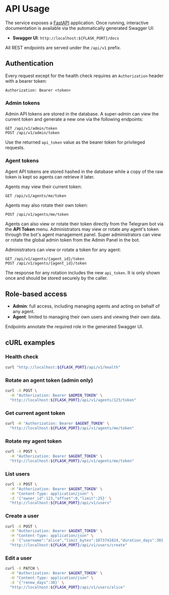 # API Usage

The service exposes a [FastAPI](https://fastapi.tiangolo.com/) application. Once
running, interactive documentation is available via the automatically generated
Swagger UI:

- **Swagger UI**: `http://localhost:${FLASK_PORT}/docs`

All REST endpoints are served under the `/api/v1` prefix.

## Authentication

Every request except for the health check requires an `Authorization` header
with a bearer token:

```
Authorization: Bearer <token>
```

### Admin tokens

Admin API tokens are stored in the database. A super-admin can view the
current token and generate a new one via the following endpoints:

```
GET /api/v1/admin/token
POST /api/v1/admin/token
```
Use the returned `api_token` value as the bearer token for privileged requests.

### Agent tokens

Agent API tokens are stored hashed in the database while a copy of the raw
token is kept so agents can retrieve it later.

Agents may view their current token:

```
GET /api/v1/agents/me/token
```

Agents may also rotate their own token:

```
POST /api/v1/agents/me/token
```

Agents can also view or rotate their token directly from the Telegram bot via
the **API Token** menu. Administrators may view or rotate any agent's token
through the bot's agent management panel. Super administrators can view or
rotate the global admin token from the Admin Panel in the bot.

Administrators can view or rotate a token for any agent:

```
GET /api/v1/agents/{agent_id}/token
POST /api/v1/agents/{agent_id}/token
```

The response for any rotation includes the new `api_token`. It is only shown
once and should be stored securely by the caller.

## Role-based access

- **Admin**: full access, including managing agents and acting on behalf of any
  agent.
- **Agent**: limited to managing their own users and viewing their own data.

Endpoints annotate the required role in the generated Swagger UI.

## cURL examples

### Health check

```sh
curl "http://localhost:${FLASK_PORT}/api/v1/health"
```

### Rotate an agent token (admin only)

```sh
curl -X POST \
  -H "Authorization: Bearer $ADMIN_TOKEN" \
  "http://localhost:${FLASK_PORT}/api/v1/agents/123/token"
```

### Get current agent token

```sh
curl -H "Authorization: Bearer $AGENT_TOKEN" \
  "http://localhost:${FLASK_PORT}/api/v1/agents/me/token"
```

### Rotate my agent token

```sh
curl -X POST \
  -H "Authorization: Bearer $AGENT_TOKEN" \
  "http://localhost:${FLASK_PORT}/api/v1/agents/me/token"
```


### List users

```sh
curl -X POST \
  -H "Authorization: Bearer $AGENT_TOKEN" \
  -H "Content-Type: application/json" \
  -d '{"owner_id":123,"offset":0,"limit":25}' \
  "http://localhost:${FLASK_PORT}/api/v1/users"
```

### Create a user

```sh
curl -X POST \
  -H "Authorization: Bearer $AGENT_TOKEN" \
  -H "Content-Type: application/json" \
  -d '{"username":"alice","limit_bytes":1073741824,"duration_days":30}' \
  "http://localhost:${FLASK_PORT}/api/v1/users/create"
```

### Edit a user

```sh
curl -X PATCH \
  -H "Authorization: Bearer $AGENT_TOKEN" \
  -H "Content-Type: application/json" \
  -d '{"renew_days":30}' \
  "http://localhost:${FLASK_PORT}/api/v1/users/alice"
```

